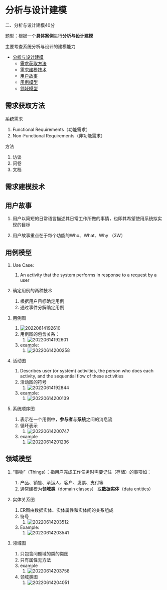 # 分析与设计建模

二、分析与设计建模40分

题型：根据一个**具体案例**进行**分析与设计建模**

主要考查系统分析与设计的建模能力

- [分析与设计建模](#分析与设计建模)
  - [需求获取方法](#需求获取方法)
  - [需求建模技术](#需求建模技术)
  - [用户故事](#用户故事)
  - [用例模型](#用例模型)
  - [领域模型](#领域模型)

## 需求获取方法

系统需求

1. Functional Requirements（功能需求）
2. Non-Functional Requirements（非功能需求）

方法

1. 访谈
2. 问卷
3. 文档

## 需求建模技术

## 用户故事

1. 用户以简短的日常语言描述其日常工作所做的事情，也即其希望使用系统拟实现的目标

2. 用户故事重点在于每个功能的Who、What、Why （3W）

## 用例模型

1. Use Case:
   1. An activity that the system performs in response to a request by a user

2. 确定用例的两种技术
   1. 根据用户目标确定用例
   2. 通过事件分解确定用例

3. 用例图
   1. ![20220614192610](https://raw.githubusercontent.com/Logible/Image/main/note_image/20220614192610.png)
   2. 用例图的包含关系：
      1. ![20220614192601](https://raw.githubusercontent.com/Logible/Image/main/note_image/20220614192601.png)
   3. example:
      1. ![20220614200258](https://raw.githubusercontent.com/Logible/Image/main/note_image/20220614200258.png)

4. 活动图
   1. Describes user (or system) activities, the person who does each activity, and the sequential flow of these activities
   2. 活动图的符号
      1. ![20220614192844](https://raw.githubusercontent.com/Logible/Image/main/note_image/20220614192844.png)
   3. example:
      1. ![20220614200139](https://raw.githubusercontent.com/Logible/Image/main/note_image/20220614200139.png)

5. 系统顺序图
   1. 表示在一个用例中，**参与者**与**系统**之间的消息流
   2. 循环表示
      1. ![20220614200747](https://raw.githubusercontent.com/Logible/Image/main/note_image/20220614200747.png)
   3. example
      1. ![20220614201236](https://raw.githubusercontent.com/Logible/Image/main/note_image/20220614201236.png)

## 领域模型

1. “事物”（Things）：指用户完成工作任务时需要记住（存储）的事项如：
   1. 产品、销售、承运人、客户、发票、支付等
   2. 通常建模为**领域类**（domain classes） 或**数据实体**（data entities）

2. 实体关系图
   1. ER图由数据实体、实体属性和实体间的关系组成
   2. 符号
      1. ![20220614203512](https://raw.githubusercontent.com/Logible/Image/main/note_image/20220614203512.png)
   3. Example:
      1. ![20220614203541](https://raw.githubusercontent.com/Logible/Image/main/note_image/20220614203541.png)

3. 领域图
   1. 只包含问题域的类的类图
   2. 只有属性无方法
   3. example
      1. ![20220614203758](https://raw.githubusercontent.com/Logible/Image/main/note_image/20220614203758.png)
   4. 领域类图
      1. ![20220614204051](https://raw.githubusercontent.com/Logible/Image/main/note_image/20220614204051.png)
